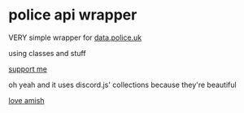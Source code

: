 # police api wrapper

VERY simple wrapper for [data.police.uk](https://data.police.uk)

using classes and stuff

[support me](https://www.jxpr.eu)

oh yeah and it uses discord.js' collections because they're beautiful

[love amish](https://github.com/amishshah)